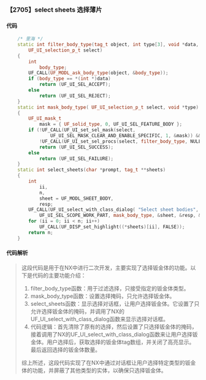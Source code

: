 ### 【2705】select sheets 选择薄片

#### 代码

```cpp
    /* 里海 */  
    static int filter_body_type(tag_t object, int type[3], void *data,  
        UF_UI_selection_p_t select)  
    {  
        int  
            body_type;  
        UF_CALL(UF_MODL_ask_body_type(object, &body_type));  
        if (body_type == *(int *)data)  
            return (UF_UI_SEL_ACCEPT);  
        else  
            return (UF_UI_SEL_REJECT);  
    }  
    static int mask_body_type( UF_UI_selection_p_t select, void *type)  
    {  
        UF_UI_mask_t  
            mask = { UF_solid_type, 0, UF_UI_SEL_FEATURE_BODY };  
        if (!UF_CALL(UF_UI_set_sel_mask(select,  
                UF_UI_SEL_MASK_CLEAR_AND_ENABLE_SPECIFIC, 1, &mask)) &&  
            !UF_CALL(UF_UI_set_sel_procs(select, filter_body_type, NULL, type)))  
            return (UF_UI_SEL_SUCCESS);  
        else  
            return (UF_UI_SEL_FAILURE);  
    }  
    static int select_sheets(char *prompt, tag_t **sheets)  
    {  
        int  
            ii,  
            n,  
            sheet = UF_MODL_SHEET_BODY,  
            resp;  
        UF_CALL(UF_UI_select_with_class_dialog( "Select sheet bodies", prompt,  
            UF_UI_SEL_SCOPE_WORK_PART, mask_body_type, &sheet, &resp, &n, sheets));  
        for (ii = 0; ii < n; ii++)  
            UF_CALL(UF_DISP_set_highlight((*sheets)[ii], FALSE));  
        return n;  
    }

```

#### 代码解析

> 这段代码是用于在NX中进行二次开发，主要实现了选择钣金体的功能。以下是代码的主要功能介绍：
>
> 1. filter_body_type函数：用于过滤选择，只接受指定的钣金体类型。
> 2. mask_body_type函数：设置选择掩码，只允许选择钣金体。
> 3. select_sheets函数：显示选择对话框，让用户选择钣金体。它设置了只允许选择钣金体的掩码，并调用了NX的UF_UI_select_with_class_dialog函数来显示选择对话框。
> 4. 代码逻辑：首先清除了原有的选择，然后设置了只选择钣金体的掩码，接着调用了NX的UF_UI_select_with_class_dialog函数来让用户选择钣金体。用户选择后，获取选择的钣金体tag数组，并关闭了高亮显示。最后返回选择的钣金体数量。
>
> 综上所述，这段代码实现了在NX中通过对话框让用户选择特定类型的钣金体的功能，并屏蔽了其他类型的实体，以确保只选择钣金体。
>
